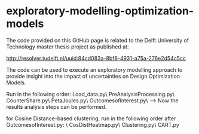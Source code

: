 # exploratory-modelling-optimization-models

The code provided on this GitHub page is related to the Delft University of Technology master thesis project as published at: 

http://resolver.tudelft.nl/uuid:84cd083a-8bf8-4931-a75a-276e2d54c5cc

The code can be used to execute an exploratory modelling approach to provide insight into the impact of uncertainties on 
Design Optimization Models. 

Run in the following order: 
Load_data.py\\
PreAnalysisProcessing.py\\
CounterShare.py\\
PetaJoules.py\\
OutcomesofInterest.py\\
--> Now the results analysis steps can be performed. 

for Cosine Distance-based clustering, run in the following order after OutcomesofInterest.py: \\
CosDistHeatmap.py\\
Clustering.py\\
CART.py
